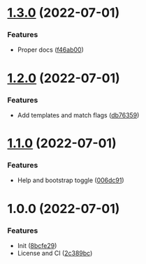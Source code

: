 # [1.3.0](https://code.eutychia.org/kay/readme-manager/compare/v1.2.0...v1.3.0) (2022-07-01)


### Features

* Proper docs ([f46ab00](https://code.eutychia.org/kay/readme-manager/commit/f46ab00d592fa4ad998ca21f3e63c75f482114fc))

# [1.2.0](https://code.eutychia.org/kay/readme-manager/compare/v1.1.0...v1.2.0) (2022-07-01)


### Features

* Add templates and match flags ([db76359](https://code.eutychia.org/kay/readme-manager/commit/db76359703c0c33f1007c4a74e33c885fced44b7))

# [1.1.0](https://code.eutychia.org/kay/readme-manager/compare/v1.0.0...v1.1.0) (2022-07-01)


### Features

* Help and bootstrap toggle ([006dc91](https://code.eutychia.org/kay/readme-manager/commit/006dc9179b9fcd49fb6db2b166543f498936561d))

# 1.0.0 (2022-07-01)


### Features

* Init ([8bcfe29](https://code.eutychia.org/kay/readme-manager/commit/8bcfe299e3748d2a50deb5a7e75dfc78bcd3983b))
* License and CI ([2c389bc](https://code.eutychia.org/kay/readme-manager/commit/2c389bcf2f6c75169b12dae6ba5eb85971072ab7))
